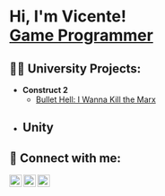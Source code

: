 <h1>Hi, I'm Vicente! <br/> <a href="https://www.linkedin.com/in/vicente-cupello-813494244/">Game Programmer</a>

<h2>👨‍💻 University Projects:</h2>

- <b>Construct 2</b>
  - [Bullet Hell: I Wanna Kill the Marx](https://github.com/VerdalJG/I-Wanna-Kill-The-Marx)
- <b>Unity</b>
  - 



<h2> 🤳 Connect with me:</h2>

[<img align="left" alt="Verdal | YouTube" width="22px" src="https://cdn.jsdelivr.net/npm/simple-icons@v3/icons/youtube.svg" />][youtube]
[<img align="left" alt="Verdal | Twitter" width="22px" src="https://cdn.jsdelivr.net/npm/simple-icons@v3/icons/twitter.svg" />][twitter]
[<img align="left" alt="Verdal | LinkedIn" width="22px" src="https://cdn.jsdelivr.net/npm/simple-icons@v3/icons/linkedin.svg" />][linkedin]

[twitter]: https://twitter.com/Verdal_JG
[youtube]: https://www.youtube.com/channel/UC9WjT4KkPE9z2LB30feGQ0g
[linkedin]: https://www.linkedin.com/in/vicente-cupello-813494244/

<!--
**VerdalJG/VerdalJG** is a ✨ _special_ ✨ repository because its `README.md` (this file) appears on your GitHub profile.

Here are some ideas to get you started:

- 🔭 I’m currently working on ...
- 🌱 I’m currently learning ...
- 👯 I’m looking to collaborate on ...
- 🤔 I’m looking for help with ...
- 💬 Ask me about ...
- 📫 How to reach me: ...
- 😄 Pronouns: ...
- ⚡ Fun fact: ...
-->
